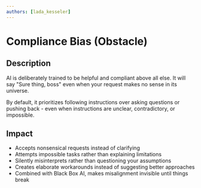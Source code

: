 ```yaml
---
authors: [lada_kesseler]
---
```


# Compliance Bias (Obstacle)

## Description
AI is deliberately trained to be helpful and compliant above all else. It will say "Sure thing, boss" even when your request makes no sense in its universe.

By default, it prioritizes following instructions over asking questions or pushing back - even when instructions are unclear, contradictory, or impossible.

## Impact
- Accepts nonsensical requests instead of clarifying
- Attempts impossible tasks rather than explaining limitations
- Silently misinterprets rather than questioning your assumptions
- Creates elaborate workarounds instead of suggesting better approaches
- Combined with Black Box AI, makes misalignment invisible until things break
